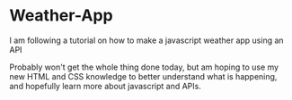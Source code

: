 # Weather-App
I am following a tutorial on how to make a javascript weather app using an API

Probably won't get the whole thing done today, but am hoping to use my new HTML and CSS knowledge to better understand what is happening, and hopefully learn more about javascript and APIs.
